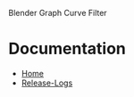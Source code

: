 Blender Graph Curve Filter

# Documentation
- [Home](https://github.com/xavier150/Graph-Curve-Filter/wiki)
- [Release-Logs](https://github.com/xavier150/Graph-Curve-Filter/wiki/Release‐Logs)
